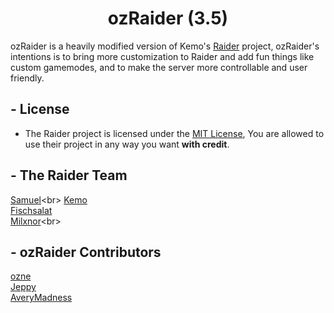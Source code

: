 <p align="center">
<h1 align="center">ozRaider (3.5)</h1>

ozRaider is a heavily modified version of Kemo's [Raider](https://github.com/kem0x/raider3.5) project, ozRaider's intentions is to bring more customization to Raider and add fun things like custom gamemodes, and to make the server more controllable and user friendly.

## - License

- The Raider project is licensed under the [MIT License](https://github.com/kem0x/raider3.5/blob/stable/LICENSE), You are allowed to use their project in any way you want **with credit**.

## - The Raider Team
[Samuel](https://twitter.com/samuelsiv__)<br>
[Kemo](https://twitter.com/kem0x)<br>
[Fischsalat](https://twitter.com/FischsaIat)<br>
[Milxnor](https://twitter.com/Milxnor_)<br>

## - ozRaider Contributors
[ozne](https://github.com/Pakchunk)<br>
[Jeppy](https://github.com/NotJeppy)<br>
[AveryMadness](https://github.com/AveryMadness)<br>
